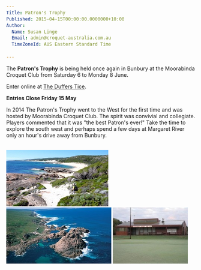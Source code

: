 ```yaml
---
Title: Patron's Trophy 
Published: 2015-04-15T00:00:00.0000000+10:00
Author:
  Name: Susan Linge
  Email: admin@croquet-australia.com.au
  TimeZoneId: AUS Eastern Standard Time

---
```

The **Patron's Trophy** is being held once again in Bunbury at the Moorabinda Croquet Club from Saturday 6 to Monday 8 June.

Enter online at [The Duffers Tice](http://www.thedufferstice.com/tournaments-by-category/ac/30-patrons).  

**Entries Close Friday 15 May**

In 2014 The Patron's Trophy went to the West for the first time and was hosted by Moorabinda Croquet Club.  The spirit was convivial and collegiate.  Players commented that it was "the best Patron's ever!"  Take the time to explore the south west and perhaps spend a few days at Margaret River only an hour's drive away from Bunbury.

<br/>

<img src="/news/2015/04/15/patrons-trophy/bunbury-coast-line-1.jpg" title="Bunbury Coast Line" />
<img src="/news/2015/04/15/patrons-trophy/bunbury-coast-line-2.jpg" title="Bunbury Coast Line" />
<img src="/news/2015/04/15/patrons-trophy/moorabinda-croquet-club.jpg" title="Moorabinda Croquet Club" />
